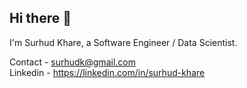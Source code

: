 ## Hi there 👋
I'm Surhud Khare, a Software Engineer / Data Scientist.

Contact - surhudk@gmail.com  
Linkedin - https://linkedin.com/in/surhud-khare

<!--
**surhudkhare/surhudkhare** is a ✨ _special_ ✨ repository because its `README.md` (this file) appears on your GitHub profile.

Here are some ideas to get you started:

- 🔭 I’m currently working on ...
- 🌱 I’m currently learning ...
- 👯 I’m looking to collaborate on ...
- 🤔 I’m looking for help with ...
- 💬 Ask me about ...
- 📫 How to reach me: ...
- 😄 Pronouns: ...
- ⚡ Fun fact: ...
-->
